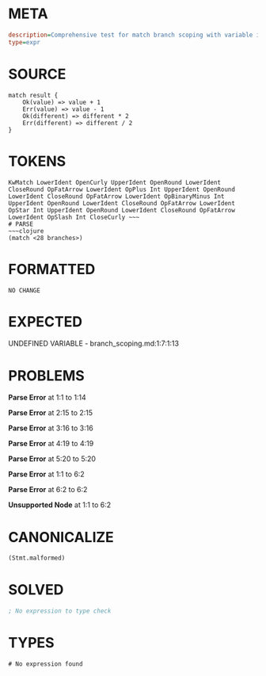 # META
~~~ini
description=Comprehensive test for match branch scoping with variable isolation
type=expr
~~~
# SOURCE
~~~roc
match result {
    Ok(value) => value + 1
    Err(value) => value - 1
    Ok(different) => different * 2
    Err(different) => different / 2
}
~~~
# TOKENS
~~~text
KwMatch LowerIdent OpenCurly UpperIdent OpenRound LowerIdent CloseRound OpFatArrow LowerIdent OpPlus Int UpperIdent OpenRound LowerIdent CloseRound OpFatArrow LowerIdent OpBinaryMinus Int UpperIdent OpenRound LowerIdent CloseRound OpFatArrow LowerIdent OpStar Int UpperIdent OpenRound LowerIdent CloseRound OpFatArrow LowerIdent OpSlash Int CloseCurly ~~~
# PARSE
~~~clojure
(match <28 branches>)
~~~
# FORMATTED
~~~roc
NO CHANGE
~~~
# EXPECTED
UNDEFINED VARIABLE - branch_scoping.md:1:7:1:13
# PROBLEMS
**Parse Error**
at 1:1 to 1:14

**Parse Error**
at 2:15 to 2:15

**Parse Error**
at 3:16 to 3:16

**Parse Error**
at 4:19 to 4:19

**Parse Error**
at 5:20 to 5:20

**Parse Error**
at 1:1 to 6:2

**Parse Error**
at 6:2 to 6:2

**Unsupported Node**
at 1:1 to 6:2

# CANONICALIZE
~~~clojure
(Stmt.malformed)
~~~
# SOLVED
~~~clojure
; No expression to type check
~~~
# TYPES
~~~roc
# No expression found
~~~
